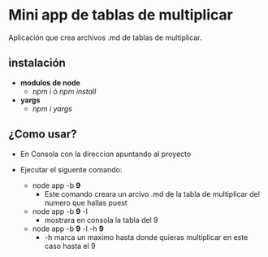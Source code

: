 # Mini app de tablas de multiplicar

Aplicación que crea archivos .md de tablas de multiplicar.

## instalación

 * **modulos de node**
    * _npm i_  ó _npm install_ 
 * **yargs**
    * _npm i yargs_

## ¿Como usar?

* En Consola con la direccion apuntando al proyecto


* Ejecutar el siguente comando:
    * node app -b **9** 
         * Este comando creara un arcivo .md de la tabla de multiplicar del numero que hallas puest
    * node app -b __9__ -l
         * mostrara en consola la tabla del 9
    * node app -b __9__ -l -h __9__ 
         * -h marca un maximo hasta donde quieras multiplicar en este caso hasta el 9 


